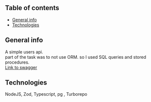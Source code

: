 ## Table of contents
* [General info](#general-info)
* [Technologies](#technologies)

## General info
A simple users api.<br/>
part of the task was to not use ORM. so I used SQL  queries and stored procedures.<br/>
[Link to swagger](https://users-api-iexe.onrender.com/api)
## Technologies
NodeJS, Zod, Typescript, pg , Turborepo
